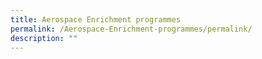 ```yaml
---
title: Aerospace Enrichment programmes
permalink: /Aerospace-Enrichment-programmes/permalink/
description: ""
---
```

